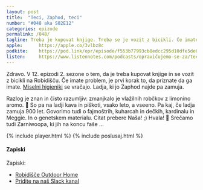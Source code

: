 ```yaml
---
layout: post
title:  "Teci, Zaphod, teci"
number: "#048 aka S02E12"
categories: epizode
permalink: /048/
tagline: Treba je kupovat knjige. Treba se je vozit z bicikli. Če imate problem, je prvi korak to, da priznate da ga imate. Ladja, ki jo Zaphod najde pa zamuja. Citat prebere Naša! ;) 
apple:		https://apple.co/3vlbz8c
podkite:	https://pod.link/opr/episode/f553b77993cb8edcc295d10dfe5de867
listen:		https://www.listennotes.com/podcasts/opravičujemo-se-za/teci-zaphod-teci-9QHOa-jJkry/embed/
---
```


Zdravo. V 12. epizodi 2. sezone o tem, da je treba kupovat knjige in se vozit z bicikli na Robidišču. Če imate problem, je prvi korak to, da priznate da ga imate. <a href="/038/">Miselni higieniki</a> se vračajo. Ladja, ki jo Zaphod najde pa zamuja.

Razlog je znan in čisto razumljiv: zmanjkalo je vlažilnih robčkov z limonino aromo. 🍋 So pa na ladji kava in piškoti, vsako leto, a vseeno. Pa kaj, če ladja zamuja 900 let. Govorimo tudi o fajmoštrih, kuharcah in dečkih, kardinalu in Meggie. In o genetskem materialu. Citat prebere Naša! ;) Hvala! 🙏 Srečamo tudi Zarniwoopa, ki jih na koncu faše ... 

{% include player.html %}
{% include poslusaj.html %}

#### Zapiski

Zapiski:
- [Robidišče Outdoor Home](https://sl.arbischa.si/)
- [Pridite na naš Slack kanal](https://bit.ly/opr-slack) 
